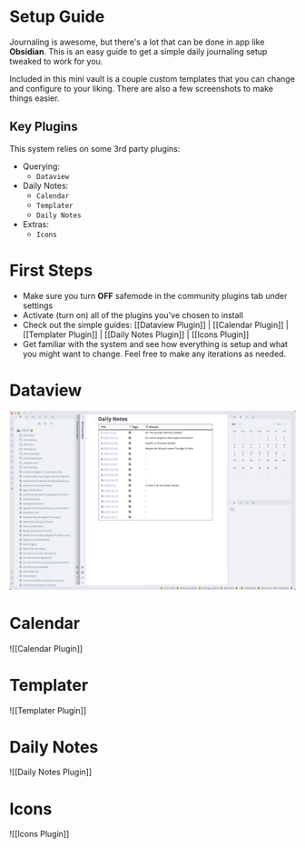 # Setup Guide

Journaling is awesome, but there's a lot that can be done in app like **Obsidian**. This is an easy guide to get a simple daily journaling setup tweaked to work for you.

Included in this mini vault is a couple custom templates that you can change and configure to your liking. There are also a few screenshots to make things easier.

## Key Plugins

This system relies on some 3rd party plugins:

- Querying:
  - `Dataview`
- Daily Notes:
  - `Calendar`
  - `Templater`
  - `Daily Notes`
- Extras:
  - `Icons`

# First Steps

- Make sure you turn **OFF** safemode in the community plugins tab under settings
- Activate (turn on) all of the plugins you've chosen to install
- Check out the simple guides: [[Dataview Plugin]] | [[Calendar Plugin]] | [[Templater Plugin]] | [[Daily Notes Plugin]] | [[Icons Plugin]]
- Get familiar with the system and see how everything is setup and what you might want to change. Feel free to make any iterations as needed.

# Dataview

![](https://github.com/chetachiezikeuzor/Daily-Journal-Setup/blob/master/Assets/Dataview%20Dailies.png?raw=true)

# Calendar

![[Calendar Plugin]]

# Templater

![[Templater Plugin]]

# Daily Notes

![[Daily Notes Plugin]]

# Icons

![[Icons Plugin]]
